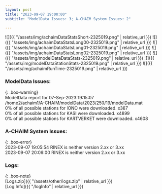 ```yaml
---
layout: post
title: "2023-09-07 19:00:00"
subtitle: "ModelData Issues: 3; A-CHAIM System Issues: 2"

---
```


![]({{ "/assets/img/achaimDataStatsShort-2325019.png" | relative_url }})
![]({{ "/assets/img/achaimDataStatsLong00-2325019.png" | relative_url }})
![]({{ "/assets/img/achaimDataStatsLong01-2325019.png" | relative_url }})
![]({{ "/assets/img/achaimDataStatsLong02-2325019.png" | relative_url }})
![]({{ "/assets/img/modelDataDataStats-2325019.png" | relative_url }})
![]({{ "/assets/img/modelDataStationStats-2325019.png" | relative_url }})
![]({{ "/assets/img/achaimRunTime-2325019.png" | relative_url }})


### ModelData Issues:  
  
{: .box-warning}  
 ModelData report for 07-Sep-2023 19:15:07   
 /home2/achaim1/A-CHAIM/modelData/2023/250/19/modelData.mat   
 0% of all possible stations for IONO were downloaded. x387   
 0% of all possible stations for KASI were downloaded. x4899   
 0% of all possible stations for KARTVERKET were downloaded. x4608   
  
### A-CHAIM System Issues:  
  
{: .box-error}  
2023-09-07 19:05:54 RINEX is neither version 2.xx or 3.xx  
2023-09-07 20:06:00 RINEX is neither version 2.xx or 3.xx  

### Logs:  
  
{: .box-note}  
[Logs.zip]({{ "/assets/other/logs.zip" | relative_url }})  
[Log Info]({{ "/logInfo" | relative_url }})  
